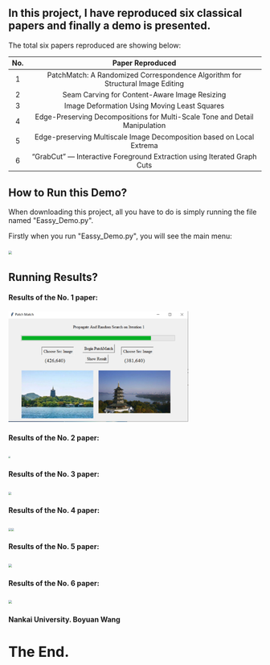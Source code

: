 ## In this project, I have reproduced six classical papers and finally a demo is presented.

The total six papers reproduced are showing below:

|  No. | Paper Reproduced |
|  :--:  | :--:  |
| 1  | PatchMatch: A Randomized Correspondence Algorithm for Structural Image Editing |
| 2  | Seam Carving for Content-Aware Image Resizing |
| 3  | Image Deformation Using Moving Least Squares |
| 4  | Edge-Preserving Decompositions for Multi-Scale Tone and Detail Manipulation |
| 5  | Edge-preserving Multiscale Image Decomposition based on Local Extrema |
| 6  | “GrabCut” — Interactive Foreground Extraction using Iterated Graph Cuts |

## How to Run this Demo?

When downloading this project, all you have to do is simply running the file named "Eassy_Demo.py".

Firstly when you run "Eassy_Demo.py", you will see the main menu:

<img src="D:\A-2020第一学期课件\大三下\数字图像处理\Essay_All_Demo\readme_images\1.jpg" style="zoom:45%;" />

## Running Results?

#### Results of the No. 1 paper:
<img src="./readme_images\2.jpg" style="zoom:35%;" />

#### Results of the No. 2 paper:
<img src="D:\A-2020第一学期课件\大三下\数字图像处理\Essay_All_Demo\readme_images\3.jpg" style="zoom:25%;" />

#### Results of the No. 3 paper:
<img src="D:\A-2020第一学期课件\大三下\数字图像处理\Essay_All_Demo\readme_images\4.png" style="zoom:35%;" />

#### Results of the No. 4 paper:
<img src="D:\A-2020第一学期课件\大三下\数字图像处理\Essay_All_Demo\readme_images\5.png" style="zoom:35%;" /><img src="D:\A-2020第一学期课件\大三下\数字图像处理\Essay_All_Demo\readme_images\6.jpg" style="zoom:35%;" />

#### Results of the No. 5 paper:
<img src="D:\A-2020第一学期课件\大三下\数字图像处理\Essay_All_Demo\readme_images\7.png" style="zoom:45%;" />

#### Results of the No. 6 paper:
<img src="D:\A-2020第一学期课件\大三下\数字图像处理\Essay_All_Demo\readme_images\8.png" style="zoom:45%;" />




#### Nankai University.  Boyuan Wang
# The End.







